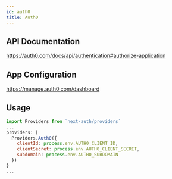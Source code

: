 ```yaml
---
id: auth0
title: Auth0
---
```


## API Documentation

<https://auth0.com/docs/api/authentication#authorize-application>

## App Configuration

<https://manage.auth0.com/dashboard>

## Usage

```js
import Providers from `next-auth/providers`
...
providers: [
  Providers.Auth0({
    clientId: process.env.AUTH0_CLIENT_ID,
    clientSecret: process.env.AUTH0_CLIENT_SECRET,
    subdomain: process.env.AUTH0_SUBDOMAIN
  })
}
...
```
